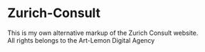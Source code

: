 # Zurich-Consult
This is my own alternative markup of the Zurich Consult website. <br>
All rights belongs to the Art-Lemon Digital Agency
